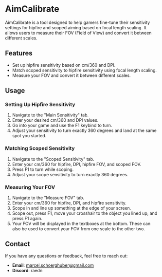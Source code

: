 # AimCalibrate

AimCalibrate is a tool designed to help gamers fine-tune their sensitivity settings for hipfire and scoped aiming based on focal length scaling. It allows users to measure their FOV (Field of View) and convert it between different scales.

## Features

- Set up hipfire sensitivity based on cm/360 and DPI.
- Match scoped sensitivity to hipfire sensitivity using focal length scaling.
- Measure your FOV and convert it between different scales.

## Usage

### Setting Up Hipfire Sensitivity

1. Navigate to the "Main Sensitivity" tab.
2. Enter your desired cm/360 and DPI values.
3. Go into your game and use the F1 keybind to turn.
4. Adjust your sensitivity to turn exactly 360 degrees and land at the same spot you started.

### Matching Scoped Sensitivity

1. Navigate to the "Scoped Sensitivity" tab.
2. Enter your cm/360 for hipfire, DPI, hipfire FOV, and scoped FOV.
3. Press F1 to turn while scoping.
4. Adjust your scope sensitivity to turn exactly 360 degrees.

### Measuring Your FOV

1. Navigate to the "Measure FOV" tab.
2. Enter your cm/360 for hipfire, DPI, and hipfire sensitivity.
3. Scope in and line up something at the edge of your screen.
4. Scope out, press F1, move your crosshair to the object you lined up, and press F1 again.
5. Your FOV will be displayed in the textboxes at the bottom. These can also be used to convert your FOV from one scale to the other two.

## Contact

If you have any questions or feedback, feel free to reach out:

- **Email**: marcel.schoerghuber@gmail.com
- **Discord**: raedn


